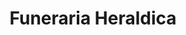 ---
title: "Funeraria Heraldica"
url: /chinandega/funeraria-heraldica/
shop: directores de funerarias
---